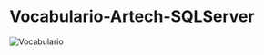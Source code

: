 # Vocabulario-Artech-SQLServer

![Vocabulario](https://user-images.githubusercontent.com/83089714/173207207-20b39f7e-e948-44e6-8c78-a6f936aa6c62.png)
